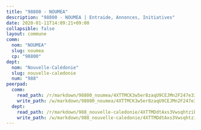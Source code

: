 ```yaml
---
title: "98800 - NOUMEA"
description: "98800 - NOUMEA | Entraide, Annonces, Initiatives"
date: 2020-01-11T14:09:21+09:00
collapsible: false
layout: commune
comm:
  nom: "NOUMEA"
  slug: noumea
  cp: "98800"
dept:
  nom: "Nouvelle-Calédonie"
  slug: nouvelle-caledonie
  num: "988"
peerpad:
  comm:
    read_path: /r/markdown/98800_noumea/4XTTMCK3w5er8zaqU9CEJMn2F247e33q3vCe9cBZBhjPERr4t
    write_path: /w/markdown/98800_noumea/4XTTMCK3w5er8zaqU9CEJMn2F247e33q3vCe9cBZBhjPERr4t-K3TgUmAoyb4YGpB2an6Kbmdh5yPWr5T1paVo7ZNYNsJFBwY1uM5tyPDMZrgkMghbZSaPbT816e3riJ5DLUtcX5y1j3eMeEiuLBKZCstQy67HTxYE7xFGgc6GJYvb669gjHfRVxKe
  dept:
    read_path: /r/markdown/988_nouvelle-caledonie/4XTTMDdtAxs3VwsqhtzibNXZkHeCrdovAN2epCLYxbueu5po9
    write_path: /w/markdown/988_nouvelle-caledonie/4XTTMDdtAxs3VwsqhtzibNXZkHeCrdovAN2epCLYxbueu5po9-K3TgTt3BJyMtJ7QGnunZdLAvLBZwusGrtrENwmJMEqDfaVJZvTmaeZYpaXTD6T4sogWpGww4wc9zqoNzFaTeAXyVZzjmNZ1qyqSx7GWtYAow9rcwTpKzJxF3gMx3CuLmc13dYDGb
---
```


